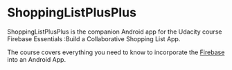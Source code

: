 ShoppingListPlusPlus
========

ShoppingListPlusPlus is the companion Android app for the Udacity course Firebase Essentials :Build a Collaborative Shopping List App. 

The course covers everything you need to know to incorporate the [Firebase](https://www.firebase.com) into an Android App.
